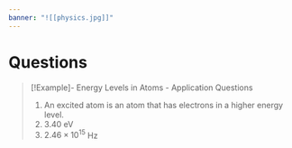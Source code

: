 ```yaml
---
banner: "![[physics.jpg]]"
---
```

# Questions

> [!Example]- Energy Levels in Atoms - Application Questions
> 1. An excited atom is an atom that has electrons in a higher energy level.
> 2. $3.40$ eV
> 3. $2.46\times10^{15}$ Hz

